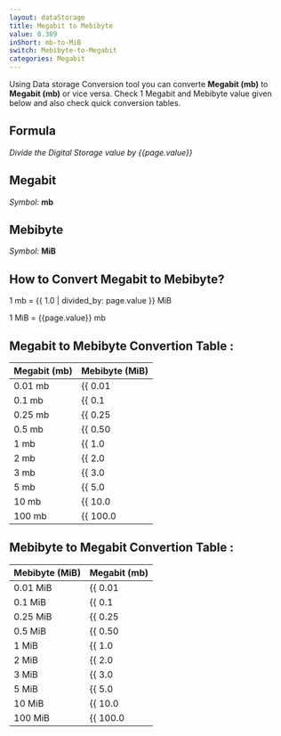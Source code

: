```yaml
---
layout: dataStorage
title: Megabit to Mebibyte
value: 8.389
inShort: mb-to-MiB
switch: Mebibyte-to-Megabit
categories: Megabit
---
```


Using Data storage Conversion tool you can converte **Megabit (mb)** to **Megabit (mb)** or vice versa. Check 1 Megabit and Mebibyte value given below and also check quick conversion tables.

## Formula
*Divide the Digital Storage value by {{page.value}}*

## Megabit
*Symbol:* **mb**

## Mebibyte
*Symbol:* **MiB**

## How to Convert Megabit to Mebibyte?

1 mb = {{ 1.0 | divided_by: page.value }} MiB

1 MiB = {{page.value}} mb


## Megabit to Mebibyte Convertion Table :

| Megabit (mb) | Mebibyte (MiB) |
| ---- | ---- |
| 0.01 mb | {{ 0.01 | divided_by: page.value | round: 12 }} MiB |
| 0.1 mb | {{ 0.1 | divided_by: page.value | round: 12 }} MiB |
| 0.25 mb | {{ 0.25 | divided_by: page.value | round: 12 }} MiB |
| 0.5 mb | {{ 0.50 | divided_by: page.value | round: 12 }} MiB |
| 1 mb | {{ 1.0 | divided_by: page.value | round: 12 }} MiB |
| 2 mb | {{ 2.0 | divided_by: page.value | round: 12 }} MiB |
| 3 mb | {{ 3.0 | divided_by: page.value | round: 12 }} MiB |
| 5 mb | {{ 5.0 | divided_by: page.value | round: 12 }} MiB |
| 10 mb | {{ 10.0 | divided_by: page.value | round: 12 }} MiB |
| 100 mb | {{ 100.0 | divided_by: page.value | round: 12 }} MiB |

## Mebibyte to Megabit Convertion Table :

| Mebibyte (MiB) | Megabit (mb) |
| ---- | ---- |
| 0.01 MiB | {{ 0.01 | times: page.value | round: 12 }} mb |
| 0.1 MiB | {{ 0.1 | times: page.value | round: 12 }} mb |
| 0.25 MiB | {{ 0.25 | times: page.value | round: 12 }} mb |
| 0.5 MiB | {{ 0.50 | times: page.value | round: 12 }} mb |
| 1 MiB | {{ 1.0 | times: page.value | round: 12 }} mb |
| 2 MiB | {{ 2.0 | times: page.value | round: 12 }} mb |
| 3 MiB | {{ 3.0 | times: page.value | round: 12 }} mb |
| 5 MiB | {{ 5.0 | times: page.value | round: 12 }} mb |
| 10 MiB | {{ 10.0 | times: page.value | round: 12 }} mb |
| 100 MiB | {{ 100.0 | times: page.value | round: 12 }} mb |


<script>
document.getElementById('selectInput')[6].selected = true
document.getElementById('selectOutput')[9].selected = true
</script>
